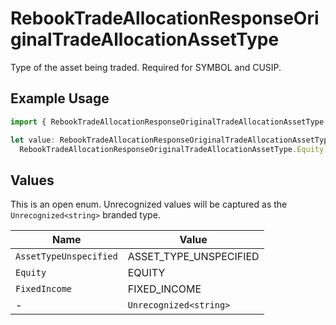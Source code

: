 # RebookTradeAllocationResponseOriginalTradeAllocationAssetType

Type of the asset being traded. Required for SYMBOL and CUSIP.

## Example Usage

```typescript
import { RebookTradeAllocationResponseOriginalTradeAllocationAssetType } from "@apexfintechsolutions/ascend-sdk/models/components";

let value: RebookTradeAllocationResponseOriginalTradeAllocationAssetType =
  RebookTradeAllocationResponseOriginalTradeAllocationAssetType.Equity;
```

## Values

This is an open enum. Unrecognized values will be captured as the `Unrecognized<string>` branded type.

| Name                   | Value                  |
| ---------------------- | ---------------------- |
| `AssetTypeUnspecified` | ASSET_TYPE_UNSPECIFIED |
| `Equity`               | EQUITY                 |
| `FixedIncome`          | FIXED_INCOME           |
| -                      | `Unrecognized<string>` |